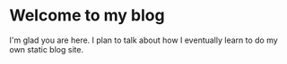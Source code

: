 # Welcome to my blog

I'm glad you are here. I plan to talk about how I eventually learn to do my own static blog site. 
